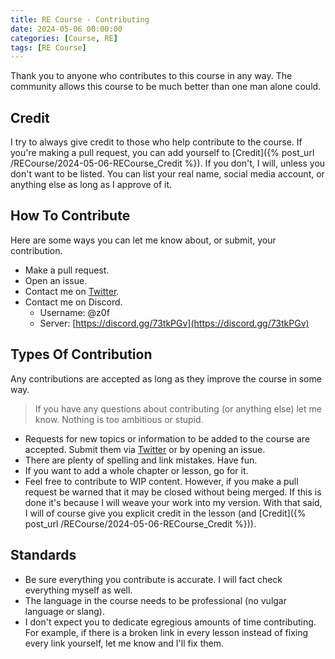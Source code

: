```yaml
---
title: RE Course - Contributing
date: 2024-05-06 00:00:00
categories: [Course, RE]
tags: [RE Course]
---
```


Thank you to anyone who contributes to this course in any way. The community allows this course to be much better than one man alone could.

## Credit

I try to always give credit to those who help contribute to the course. If you're making a pull request, you can add yourself to [Credit]({% post_url /RECourse/2024-05-06-RECourse_Credit %}). If you don't, I will, unless you don't want to be listed. You can list your real name, social media account, or anything else as long as I approve of it.

## How To Contribute

Here are some ways you can let me know about, or submit, your contribution.

* Make a pull request.
* Open an issue.
* Contact me on [Twitter](https://twitter.com/0xZ0F).
* Contact me on Discord.
    * Username: @z0f
    * Server: [https://discord.gg/73tkPGv](https://discord.gg/73tkPGv)

## Types Of Contribution

Any contributions are accepted as long as they improve the course in some way.

> If you have any questions about contributing (or anything else) let me know. Nothing is too ambitious or stupid.

* Requests for new topics or information to be added to the course are accepted. Submit them via [Twitter](https://twitter.com/0xZ0F) or by opening an issue.
* There are plenty of spelling and link mistakes. Have fun.
* If you want to add a whole chapter or lesson, go for it.
* Feel free to contribute to WIP content. However, if you make a pull request be warned that it may be closed without being merged. If this is done it's because I will weave your work into my version. With that said, I will of course give you explicit credit in the lesson (and [Credit]({% post_url /RECourse/2024-05-06-RECourse_Credit %})).

## Standards

* Be sure everything you contribute is accurate. I will fact check everything myself as well.
* The language in the course needs to be professional (no vulgar language or slang). 
* I don't expect you to dedicate egregious amounts of time contributing. For example, if there is a broken link in every lesson instead of fixing every link yourself, let me know and I'll fix them.